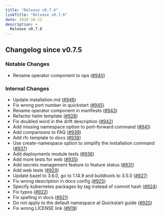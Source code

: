 ```yaml
---
title: "Release v0.7.6"
linkTitle: "Release v0.7.6"
date: 2020-10-12
description: >
  Release v0.7.6
---
```


## Changelog since v0.7.5

### Notable Changes
* Rename operator component to ops ([#940](https://github.com/pipe-cd/pipecd/pull/940))

### Internal Changes
* Update installation.md ([#946](https://github.com/pipe-cd/pipecd/pull/946))
* Fix wrong port number in quickstart ([#945](https://github.com/pipe-cd/pipecd/pull/945))
* Rename operator component in manfiests ([#943](https://github.com/pipe-cd/pipecd/pull/943))
* Refactor helm template ([#928](https://github.com/pipe-cd/pipecd/pull/928))
* Fix doubled word in the drift description ([#942](https://github.com/pipe-cd/pipecd/pull/942))
* Add missing namespace option to port-forward command ([#941](https://github.com/pipe-cd/pipecd/pull/941))
* Add comparisons to FAQ ([#939](https://github.com/pipe-cd/pipecd/pull/939))
* Add rfc template to docs ([#938](https://github.com/pipe-cd/pipecd/pull/938))
* Use create-namespace option to simplify the installation command ([#937](https://github.com/pipe-cd/pipecd/pull/937))
* Add deployments module tests ([#936](https://github.com/pipe-cd/pipecd/pull/936))
* Add more tests for web ([#935](https://github.com/pipe-cd/pipecd/pull/935))
* Add secrets management feature to feature status ([#931](https://github.com/pipe-cd/pipecd/pull/931))
* Add web tests ([#929](https://github.com/pipe-cd/pipecd/pull/929))
* Update bazel to 3.6.0, go to 1.14.9 and buildtools to 3.5.0 ([#927](https://github.com/pipe-cd/pipecd/pull/927))
* Fix wrong description in docs config ([#925](https://github.com/pipe-cd/pipecd/pull/925))
* Specify kubernetes packages by tag instead of commit hash ([#924](https://github.com/pipe-cd/pipecd/pull/924))
* Fix typos ([#922](https://github.com/pipe-cd/pipecd/pull/922))
* Fix spelling in docs ([#921](https://github.com/pipe-cd/pipecd/pull/921))
* Do not apply to the default namespace at Quickstart guide ([#920](https://github.com/pipe-cd/pipecd/pull/920))
* Fix wrong LICENSE link ([#919](https://github.com/pipe-cd/pipecd/pull/919))

